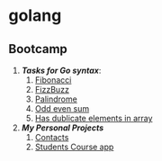 # golang

Bootcamp
----------

1. **_Tasks for Go syntax_**:
    1. [Fibonacci](https://github.com/Mirobidjon/golang_botcamp_with_Udevs/blob/main/tasks_for_syntax_4/fibonacci.go)
    2. [FizzBuzz](https://github.com/Mirobidjon/golang_botcamp_with_Udevs/blob/main/tasks_for_syntax_4/fizz_buzz.go)
    3. [Palindrome](https://github.com/Mirobidjon/golang_botcamp_with_Udevs/blob/main/tasks_for_syntax_4/palindrome.go)
    4. [Odd even sum](https://github.com/Mirobidjon/golang_botcamp_with_Udevs/blob/main/tasks_for_syntax_4/odd_even_sum.go)
    5. [Has dublicate elements in array](https://github.com/Mirobidjon/golang_botcamp_with_Udevs/blob/main/tasks_for_syntax_4/has_dublicate_element_in_array.go)
2. **_My Personal Projects_**
    1. [Contacts](https://github.com/Mirobidjon/Contacts)
    2. [Students Course app ](https://github.com/Mirobidjon)